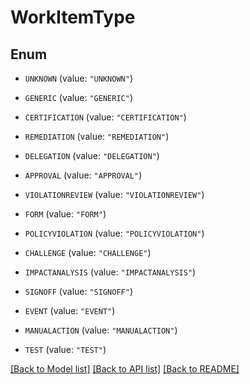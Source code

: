 # WorkItemType

## Enum


* `UNKNOWN` (value: `"UNKNOWN"`)

* `GENERIC` (value: `"GENERIC"`)

* `CERTIFICATION` (value: `"CERTIFICATION"`)

* `REMEDIATION` (value: `"REMEDIATION"`)

* `DELEGATION` (value: `"DELEGATION"`)

* `APPROVAL` (value: `"APPROVAL"`)

* `VIOLATIONREVIEW` (value: `"VIOLATIONREVIEW"`)

* `FORM` (value: `"FORM"`)

* `POLICYVIOLATION` (value: `"POLICYVIOLATION"`)

* `CHALLENGE` (value: `"CHALLENGE"`)

* `IMPACTANALYSIS` (value: `"IMPACTANALYSIS"`)

* `SIGNOFF` (value: `"SIGNOFF"`)

* `EVENT` (value: `"EVENT"`)

* `MANUALACTION` (value: `"MANUALACTION"`)

* `TEST` (value: `"TEST"`)


[[Back to Model list]](../README.md#documentation-for-models) [[Back to API list]](../README.md#documentation-for-api-endpoints) [[Back to README]](../README.md)


